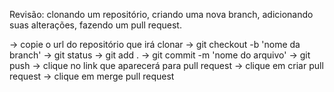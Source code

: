 Revisão: clonando um repositório, criando uma nova branch, adicionando suas alterações, fazendo um pull request.

-> copie o url do repositório que irá clonar 
-> git checkout -b 'nome da branch'
-> git status
-> git add .
-> git commit -m 'nome do arquivo'
-> git push
-> clique no link que aparecerá para pull request 
-> clique em criar pull request 
-> clique em merge pull request